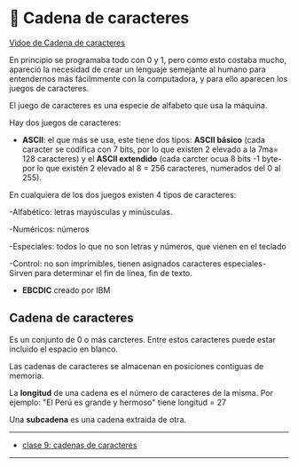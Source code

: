 # :book: Cadena de caracteres

[Vidoe de Cadena de caracteres](https://www.youtube.com/watch?v=89kcHvZpYfQ)


En principio se programaba todo con 0 y 1, pero como esto costaba mucho, apareció la necesidad de crear un lenguaje semejante al humano para entendernos más fácilmmente con la computadora, y para ello aparecen los juegos de caracteres.


El juego de caracteres es una especie de alfabeto que usa la máquina.

Hay dos juegos de caracteres:

- **ASCII**: el que más se usa, este tiene dos tipos: **ASCII básico** (cada caracter se codifica con 7 bits, por lo que existen 2 elevado a la 7ma= 128 caracteres) y el **ASCII extendido** (cada carcter ocua 8 bits -1 byte- por lo que existén 2 elevado al 8 = 256 caracteres, numerados del 0 al 255).

En cualquiera de los dos juegos existen 4 tipos de caracteres:

-Alfabético: letras mayúsculas y minúsculas.

-Numéricos: números

-Especiales: todos lo que no son letras y números, que vienen en el teclado

-Control: no son imprimibles, tienen asignados caracteres especiales- Sirven para determinar el fin de línea, fin de texto.

- **EBCDIC** creado por IBM


## Cadena de caracteres

Es un conjunto de 0 o más carcteres. Entre estos caracteres puede estar incluido el espacio en blanco.

Las cadenas de caracteres se almacenan en posiciones contiguas de memoria.

La **longitud** de una cadena es el número de caracteres de la misma. Por ejemplo: "El Perú es grande y hermoso" tiene longitud = 27

Una **subcadena** es una cadena extraida de otra.

---

- [clase 9: cadenas de caracteres](https://github.com/eugenia1984/UTNFRSR-ingreso/tree/main/programacion/clase9)

---
